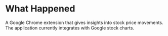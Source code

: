# What Happened
A Google Chrome extension that gives insights into stock price movements. The application currently integrates with Google stock charts.

